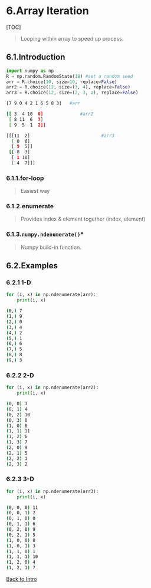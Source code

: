 # 6.Array Iteration

[TOC]

> Looping within array to speed up process.

## 6.1.Introduction

```python
import numpy as np
R = np.random.RandomState(18) #set a random seed
arr = R.choice(10, size=10, replace=False)
arr2 = R.choice(12, size=(3, 4), replace=False)
arr3 = R.choice(12, size=(2, 3, 2), replace=False)
```

```bash
[7 9 0 4 2 1 6 5 8 3]	#arr

[[ 3  4 10  0]				#arr2
 [ 8 11  6  7]
 [ 9  5  1  2]]

[[[11  2]							#arr3
  [ 0  6]
  [ 9  5]]
 [[ 8  3]
  [ 1 10]
  [ 4  7]]]
```

### 6.1.1.for-loop

> Easiest way

### 6.1.2.enumerate

> Provides index & element together (index, element)

### 6.1.3.`numpy.ndenumerate()`*

> Numpy build-in function.



## 6.2.Examples

### 6.2.1 1-D

```python
for (i, x) in np.ndenumerate(arr):
    print(i, x)
```

```bash
(0,) 7
(1,) 9
(2,) 0
(3,) 4
(4,) 2
(5,) 1
(6,) 6
(7,) 5
(8,) 8
(9,) 3
```



### 6.2.2 2-D

```python
for (i, x) in np.ndenumerate(arr2):
    print(i, x)
```

```bash
(0, 0) 3
(0, 1) 4
(0, 2) 10
(0, 3) 0
(1, 0) 8
(1, 1) 11
(1, 2) 6
(1, 3) 7
(2, 0) 9
(2, 1) 5
(2, 2) 1
(2, 3) 2
```



### 6.2.3 3-D

```python
for (i, x) in np.ndenumerate(arr3):
    print(i, x)
```

```bash
(0, 0, 0) 11
(0, 0, 1) 2
(0, 1, 0) 0
(0, 1, 1) 6
(0, 2, 0) 9
(0, 2, 1) 5
(1, 0, 0) 8
(1, 0, 1) 3
(1, 1, 0) 1
(1, 1, 1) 10
(1, 2, 0) 4
(1, 2, 1) 7
```









[Back to Intro](Numpy_Array_Intro.md)
